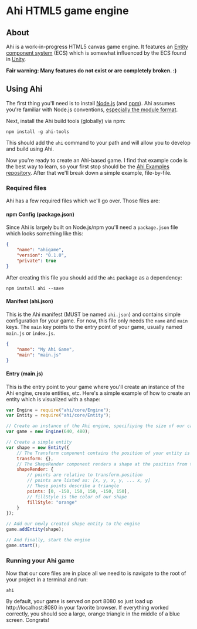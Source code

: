 # Ahi HTML5 game engine

## About

Ahi is a work-in-progress HTML5 canvas game engine. It features an [Entity component system](https://en.wikipedia.org/wiki/Entity_component_system) (ECS) which is somewhat influenced by the ECS found in [Unity](https://unity3d.com/).

**Fair warning: Many features do not exist or are completely broken. :)**

## Using Ahi

The first thing you'll need is to install [Node.js](https://nodejs.org/en/) (and [npm](https://www.npmjs.com/)). Ahi assumes you're familiar with Node.js conventions, [especially the module format](https://nodejs.org/api/modules.html).

Next, install the Ahi build tools (globally) via npm:

	npm install -g ahi-tools

This should add the `ahi` command to your path and will allow you to develop and build using Ahi.

Now you're ready to create an Ahi-based game. I find that example code is the best way to learn, so your first stop should be the [Ahi Examples repository](https://github.com/geoffb/ahi-examples). After that we'll break down a simple example, file-by-file.

### Required files

Ahi has a few required files which we'll go over. Those files are:

#### npm Config (package.json)

Since Ahi is largely built on Node.js/npm you'll need a `package.json` file which looks something like this:

```json
{
	"name": "ahigame",
	"version": "0.1.0",
	"private": true
}
```

After creating this file you should add the `ahi` package as a dependency:

	npm install ahi --save

#### Manifest (ahi.json)

This is the Ahi manifest (MUST be named `ahi.json`) and contains simple configuration for your game. For now, this file only needs the `name` and `main` keys. The `main` key points to the entry point of your game, usually named `main.js` or `index.js`.

```json
{
	"name": "My Ahi Game",
	"main": "main.js"
}
```

#### Entry (main.js)

This is the entry point to your game where you'll create an instance of the Ahi engine, create entities, etc. Here's a simple example of how to create an entity which is visualized with a shape:

```javascript
var Engine = require("ahi/core/Engine");
var Entity = require("ahi/core/Entity");

// Create an instance of the Ahi engine, specifiying the size of our canvas
var game = new Engine(640, 480);

// Create a simple entity
var shape = new Entity({
	// The Transform component contains the position of your entity is required for all entities
	transform: {},
	// The ShapeRender component renders a shape at the position from the Transform component
	shapeRender: {
		// points are relative to transform.position
		// points are listed as: [x, y, x, y, ... x, y]
		// These points describe a triangle
		points: [0, -150, 150, 150, -150, 150],
		// fillStyle is the color of our shape
		fillStyle: "orange"
	}
});

// Add our newly created shape entity to the engine
game.addEntity(shape);

// And finally, start the engine
game.start();
```

### Running your Ahi game

Now that our core files are in place all we need to is navigate to the root of your project in a terminal and run:

	ahi

By default, your game is served on port 8080 so just load up http://localhost:8080 in your favorite browser. If everything worked correctly, you should see a large, orange triangle in the middle of a blue screen. Congrats!
